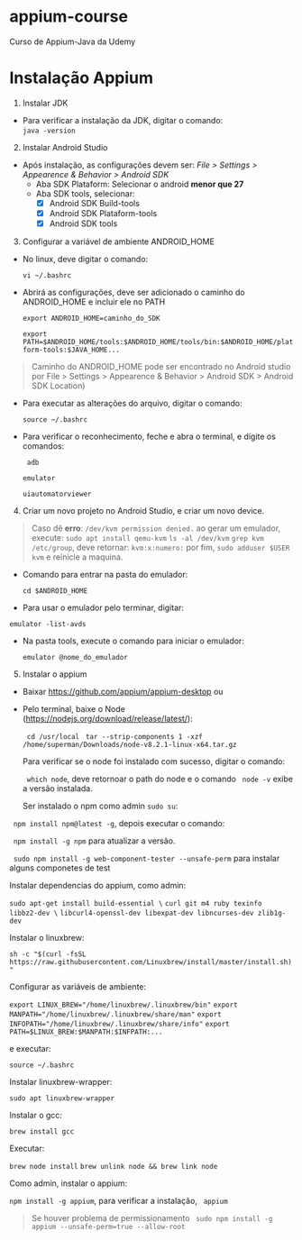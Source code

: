 # appium-course
Curso de Appium-Java da Udemy

# Instalação Appium

1. Instalar JDK
  * Para verificar a instalação da JDK, digitar o comando:  
     ``` java -version ```
   
 2. Instalar Android Studio
 * Após instalação, as configurações devem ser:
       *File > Settings > Appearence & Behavior > Android SDK*
    * Aba SDK Plataform: Selecionar o android **menor que 27**
    * Aba SDK tools, selecionar:
       - [x] Android SDK Build-tools 
       - [x] Android SDK Plataform-tools 
       - [x] Android SDK tools 

3.  Configurar a variável de ambiente ANDROID_HOME
  * No linux, deve digitar o comando:
  
      ``` vi ~/.bashrc ```
  
  * Abrirá as configurações, deve ser adicionado o caminho do ANDROID_HOME e incluir ele no PATH

    ``` export ANDROID_HOME=caminho_do_SDK ```
    
    ``` export PATH=$ANDROID_HOME/tools:$ANDROID_HOME/tools/bin:$ANDROID_HOME/platform-tools:$JAVA_HOME... ``` 
  
  > Caminho do ANDROID_HOME pode ser encontrado no Android studio por File > Settings > Appearence & Behavior > Android SDK > Android SDK Location)  

  * Para executar as alterações do arquivo, digitar o comando:
      
      ``` source ~/.bashrc ```

  * Para verificar o reconhecimento, feche e abra o terminal, e digite os comandos:
  
    ``` adb```
    
    ``` emulator ```
    
    ``` uiautomatorviewer ```
  
4. Criar um novo projeto no Android Studio, e criar um novo device.
 
 > Caso dê **erro**: ```/dev/kvm permission denied.``` ao gerar um emulador, execute:
 > ```sudo apt install qemu-kvm```
 > ```ls -al /dev/kvm``` 
 > ```grep kvm /etc/group```, deve retornar: ```kvm:x:numero:```
 > por fim, ```sudo adduser $USER kvm``` e reinicie a maquina.

  * Comando para entrar na pasta do emulador:
    
    ``` cd $ANDROID_HOME ```
    
  * Para usar o emulador pelo terminar, digitar:
   
   ``` emulator -list-avds ``` 

  * Na pasta tools, execute o comando para iniciar o emulador:
    
    ``` emulator @nome_do_emulador ```

5. Instalar o appium
 * Baixar https://github.com/appium/appium-desktop ou 
 
 * Pelo terminal, baixe o Node (https://nodejs.org/download/release/latest/):
   
   ``` cd /usr/local```
   ``` tar --strip-components 1 -xzf /home/superman/Downloads/node-v8.2.1-linux-x64.tar.gz``` 
   
   Para verificar se o node foi instalado com sucesso, digitar o comando:
   
   ``` which node```, deve retornoar o path do node e o comando ``` node -v``` exibe a versão instalada.
   
   Ser instalado o npm como admin ```sudo su```:
  
  ``` npm install npm@latest -g```, depois executar o comando:
  
  ``` npm install -g npm``` para atualizar a versão.
  
  ``` sudo npm install -g web-component-tester --unsafe-perm``` para instalar alguns componetes de test
  
   Instalar dependencias do appium, como admin:
 
 ```sudo apt-get install build-essential \```
 ```curl git m4 ruby texinfo libbz2-dev \```
 ```libcurl4-openssl-dev libexpat-dev libncurses-dev zlib1g-dev```

   Instalar o linuxbrew:
   
   ```sh -c "$(curl -fsSL https://raw.githubusercontent.com/Linuxbrew/install/master/install.sh)"```

   Configurar as variáveis de ambiente:
   
   ```export LINUX_BREW="/home/linuxbrew/.linuxbrew/bin"```
   ```export MANPATH="/home/linuxbrew/.linuxbrew/share/man"```
   ```export INFOPATH="/home/linuxbrew/.linuxbrew/share/info"```
   ```export PATH=$LINUX_BREW:$MANPATH:$INFPATH:...``` 
   
   e executar:
   
   ```source ~/.bashrc```
   
   Instalar linuxbrew-wrapper:
   
   ```sudo apt linuxbrew-wrapper```
   
   Instalar o gcc:
   
   ```brew install gcc```
   
   Executar:
   
   ```brew node install```
   ```brew unlink node && brew link node```
   
   Como admin, instalar o appium:

``` npm install -g appium ```, para verificar a instalação, ``` appium```

> Se houver problema de permissionamento ``` sudo npm install -g appium --unsafe-perm=true --allow-root```
 
